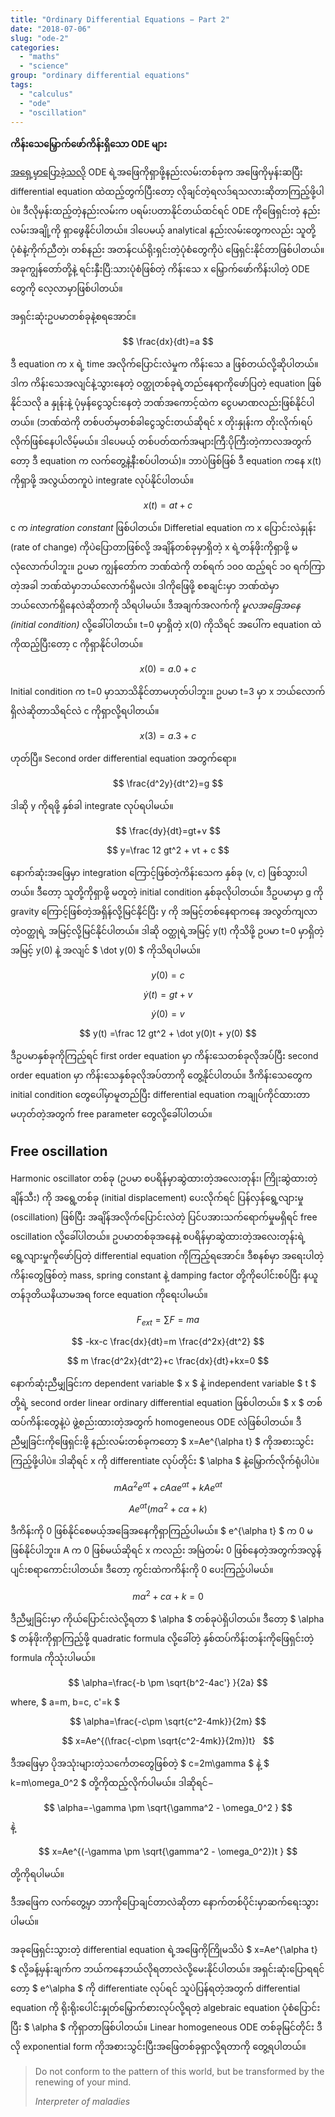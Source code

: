 ```yaml
---
title: "Ordinary Differential Equations − Part 2"
date: "2018-07-06"
slug: "ode-2"
categories:
  - "maths"
  - "science"
group: "ordinary differential equations"
tags:
  - "calculus"
  - "ode"
  - "oscillation"
---
```


**ကိန်းသေမြှောက်ဖော်ကိန်းရှိသော ODE များ**

[အရှေ့မှာပြောခဲ့သလို](http://theinlinaung.com/ode-1/) ODE ရဲ့အဖြေကိုရှာဖို့နည်းလမ်းတစ်ခုက အဖြေကိုမှန်းဆပြီး differential equation ထဲထည့်တွက်ပြီးတော့ လိုချင်တဲ့ရလဒ်ရသလားဆိုတာကြည့်ဖို့ပါပဲ။ ဒီလိုမှန်းထည့်တဲ့နည်းလမ်းက ပရမ်းပတာနိုင်တယ်ထင်ရင် ODE ကိုဖြေရှင်းတဲ့ နည်းလမ်းအချို့ကို ရှာဖွေနိုင်ပါတယ်။ ဒါပေမယ့် analytical နည်းလမ်းတွေကလည်း သူတို့ပုံစံနဲ့ကိုက်ညီတဲ့၊ တစ်နည်း အတန်ငယ်ရိုးရှင်းတဲ့ပုံစံတွေကိုပဲ ဖြေရှင်းနိုင်တာဖြစ်ပါတယ်။ အခုကျွန်တော်တို့နဲ့ ရင်းနှီးပြီ:သားပုံစံဖြစ်တဲ့ ကိန်းသေ x မြှောက်ဖော်ကိန်းပါတဲ့ ODE တွေကို လေ့လာမှာဖြစ်ပါတယ်။

အရှင်းဆုံးဥပမာတစ်ခုနဲ့စရအောင်။

$$ 
\frac{dx}{dt}=a 
$$

ဒီ equation က x ရဲ့ time အလိုက်ပြောင်းလဲမှုက ကိန်းသေ a ဖြစ်တယ်လို့ဆိုပါတယ်။ ဒါက ကိန်းသေအလျင်နဲ့သွားနေတဲ့ ဝတ္ထုတစ်ခုရဲ့တည်နေရာကိုဖော်ပြတဲ့ equation ဖြစ်နိုင်သလို a နှုန်းနဲ့ ပုံမှန်ငွေသွင်းနေတဲ့ ဘဏ်အကောင့်ထဲက ငွေပမာဏလည်းဖြစ်နိုင်ပါတယ်။ (ဘဏ်ထဲကို တစ်ပတ်မှတစ်ခါငွေသွင်းတယ်ဆိုရင် x တိုးနှုန်းက တိုးလိုက်၊ရပ်လိုက်ဖြစ်နေပါလိမ့်မယ်။ ဒါပေမယ့် တစ်ပတ်ထက်အများကြီ:ပိုကြီးတဲ့ကာလအတွက်တော့ ဒီ equation က လက်တွေ့နဲ့နီးစပ်ပါတယ်)။ ဘာပဲဖြစ်ဖြစ် ဒီ equation ကနေ x(t) ကိုရှာဖို့ အလွယ်တကူပဲ integrate လုပ်နိုင်ပါတယ်။

$$ 
x(t)=at+c 
$$

c က _integration constant_ ဖြစ်ပါတယ်။ Differetial equation က x ပြောင်းလဲနှုန်း (rate of change) ကိုပဲပြောတာဖြစ်လို့ အချိန်တစ်ခုမှာရှိတဲ့ x ရဲ့တန်ဖိုးကိုရှာဖို့ မလုံလောက်ပါဘူး။ ဥပမာ ကျွန်တော်က ဘဏ်ထဲကို တစ်ရက် ၁၀၀ ထည့်ရင် ၁၀ ရက်ကြာတဲ့အခါ ဘဏ်ထဲမှာဘယ်လောက်ရှိမလဲ။ ဒါကိုဖြေဖို့ စစချင်းမှာ ဘဏ်ထဲမှာဘယ်လောက်ရှိနေလဲဆိုတာကို သိရပါမယ်။ ဒီအချက်အလက်ကို _မူလအခြေအနေ (initial condition)_ လို့ခေါ်ပါတယ်။ t=0 မှာရှိတဲ့ x(0) ကိုသိရင် အပေါ်က equation ထဲကိုထည့်ပြီးတော့ c ကိုရှာနိုင်ပါတယ်။

$$
 x(0)=a.0 + c 
 $$

Initial condition က t=0 မှာသာသိနိုင်တာမဟုတ်ပါဘူး။ ဥပမာ t=3 မှာ x ဘယ်လောက်ရှိလဲဆိုတာသိရင်လဲ c ကိုရှာလို့ရပါတယ်။

$$
 x(3)=a.3+c 
 $$

ဟုတ်ပြီ။ Second order differential equation အတွက်ရော။

$$
 \frac{d^2y}{dt^2}=g 
 $$

ဒါဆို y ကိုရဖို့ နှစ်ခါ integrate လုပ်ရပါမယ်။

$$ 
\frac{dy}{dt}=gt+v 
$$

$$ 
y=\frac 12 gt^2 + vt + c 
$$

နောက်ဆုံးအဖြေမှာ integration ကြောင့်ဖြစ်တဲ့ကိန်းသေက နှစ်ခု (v, c) ဖြစ်သွားပါတယ်။ ဒီတော့ သူတို့ကိုရှာဖို့ မတူတဲ့ initial condition နှစ်ခုလိုပါတယ်။ ဒီဥပမာမှာ g ကို gravity ကြောင့်ဖြစ်တဲ့အရှိန်လို့မြင်နိုင်ပြီး y ကို အမြင့်တစ်နေရာကနေ အလွတ်ကျလာတဲ့ဝတ္ထုရဲ့ အမြင့်လို့မြင်နိုင်ပါတယ်။ ဒါဆို ဝတ္ထုရဲ့အမြင့် y(t) ကိုသိဖို့ ဥပမာ t=0 မှာရှိတဲ့ အမြင့် y(0) နဲ့ အလျင် $ \dot y(0) $ ကိုသိရပါမယ်။

$$
 y(0)=c 
$$

$$
 \dot y(t)=gt+v 
$$

$$ 
\dot y(0) = v 
$$

$$ 
y(t) =\frac 12 gt^2 + \dot y(0)t + y(0) 
$$

ဒီဥပမာနှစ်ခုကိုကြည့်ရင် first order equation မှာ ကိန်းသေတစ်ခုလိုအပ်ပြီး second order equation မှာ ကိန်းသေနှစ်ခုလိုအပ်တာကို တွေ့နိုင်ပါတယ်။ ဒီကိန်းသေတွေက initial condition တွေပေါ်မှာမူတည်ပြီး differential equation ကချုပ်ကိုင်ထားတာမဟုတ်တဲ့အတွက် free parameter တွေလို့ခေါ်ပါတယ်။

## Free oscillation

Harmonic oscillator တစ်ခု (ဥပမာ စပရိန်မှာဆွဲထားတဲ့အလေးတုန်း၊ ကြိုးဆွဲထားတဲ့ချိန်သီး) ကို အရွေ့တစ်ခု (initial displacement) ပေးလိုက်ရင် ပြန်လှန်ရွေ့လျားမှု (oscillation) ဖြစ်ပြီး အချိန်အလိုက်ပြောင်းလဲတဲ့ ပြင်ပအားသက်ရောက်မှုမရှိရင် free oscillation လို့ခေါ်ပါတယ်။ ဥပမာတစ်ခုအနေနဲ့ စပရိန်မှာဆွဲထားတဲ့အလေးတုန်းရဲ့ရွေ့လျားမှုကိုဖော်ပြတဲ့ differential equation ကိုကြည့်ရအောင်။ ဒီစနစ်မှာ အရေးပါတဲ့ကိန်းတွေဖြစ်တဲ့ mass, spring constant နဲ့ damping factor တို့ကိုပေါင်းစပ်ပြီး နယူတန်ဒုတိယနိယာမအရ force equation ကိုရေးပါမယ်။

$$
 F_{ext}=\sum F=ma 
$$

$$
 -kx-c \frac{dx}{dt}=m \frac{d^2x}{dt^2} 
 $$

$$
 m \frac{d^2x}{dt^2}+c \frac{dx}{dt}+kx=0 
$$

နောက်ဆုံးညီမျှခြင်းက dependent variable $ x $ နဲ့ independent variable $ t $ တို့ရဲ့ second order linear ordinary differential equation ဖြစ်ပါတယ်။ $ x $ တစ်ထပ်ကိန်းတွေနဲ့ပဲ ဖွဲ့စည်းထားတဲ့အတွက် homogeneous ODE လဲဖြစ်ပါတယ်။ ဒီညီမျှခြင်းကိုဖြေရှင်းဖို့ နည်းလမ်းတစ်ခုကတော့ $ x=Ae^{\alpha t} $ ကိုအစားသွင်းကြည့်ဖို့ပါပဲ။ ဒါဆိုရင် x ကို differentiate လုပ်တိုင်း $ \alpha $ နဲ့မြှောက်လိုက်ရုံပါပဲ။

$$ 
mA\alpha^2e^{\alpha t}+cA \alpha e^{\alpha t}+kAe^{\alpha t} 
$$

$$ 
Ae^{\alpha t}(m\alpha^2+c\alpha + k) 
$$

ဒီကိန်းကို 0 ဖြစ်နိုင်စေမယ့်အခြေအနေကိုရှာကြည့်ပါမယ်။ $ e^{\alpha t} $ က 0 မဖြစ်နိုင်ပါဘူး။ A က 0 ဖြစ်မယ်ဆိုရင် x ကလည်း အမြဲတမ်း 0 ဖြစ်နေတဲ့အတွက်အလွန်ပျင်းစရာကောင်းပါတယ်။ ဒီတော့ ကွင်းထဲကကိန်းကို 0 ပေးကြည့်ပါမယ်။

$$ 
m\alpha^2+c\alpha+k=0 
$$

ဒီညီမျှခြင်းမှာ ကိုယ်ပြောင်းလဲလို့ရတာ $ \alpha $ တစ်ခုပဲရှိပါတယ်။ ဒီတော့ $ \alpha $ တန်ဖိုးကိုရှာကြည့်ဖို့ quadratic formula လို့ခေါ်တဲ့ နှစ်ထပ်ကိန်းတန်းကိုဖြေရှင်းတဲ့ formula ကိုသုံးပါမယ်။

$$ 
\alpha=\frac{-b \pm \sqrt{b^2-4ac'} }{2a} 
$$

where, $ a=m, b=c, c'=k $

$$ 
\alpha=\frac{-c\pm \sqrt{c^2-4mk}}{2m} 
$$

$$ 
x=Ae^{(\frac{-c\pm \sqrt{c^2-4mk}}{2m})t}  
$$

ဒီအဖြေမှာ ပိုအသုံးများတဲ့သင်္ကေတတွေဖြစ်တဲ့ $ c=2m\gamma $ နဲ့ $ k=m\omega_0^2 $ တို့ကိုထည့်လိုက်ပါမယ်။ ဒါဆိုရင်−

$$ 
\alpha=-\gamma \pm \sqrt{\gamma^2 - \omega_0^2 } 
$$ 
နဲ့

$$ 
x=Ae^{(-\gamma \pm \sqrt{\gamma^2 - \omega_0^2})t } 
$$

တို့ကိုရပါမယ်။

ဒီအဖြေက လက်တွေ့မှာ ဘာကိုပြောချင်တာလဲဆိုတာ နောက်တစ်ပိုင်းမှာဆက်ရေးသွားပါမယ်။

အခုဖြေရှင်းသွားတဲ့ differential equation ရဲ့အဖြေကိုကြိုမသိပဲ $ x=Ae^{\alpha t} $ လို့ခန့်မှန်းချက်က ဘယ်ကနေဘယ်လိုရတာလဲလို့မေးနိုင်ပါတယ်။ အရှင်းဆုံးပြောရရင်တော့ $ e^\alpha $ ကို differentiate လုပ်ရင် သူပဲပြန်ရတဲ့အတွက် differential equation ကို ရိုးရိုးပေါင်းနှုတ်မြှောက်စားလုပ်လို့ရတဲ့ algebraic equation ပုံစံပြောင်းပြီး $ \alpha $ ကိုရှာတာဖြစ်ပါတယ်။ Linear homogeneous ODE တစ်ခုမြင်တိုင်း ဒီလို exponential form ကိုအစားသွင်းပြီးအဖြေတစ်ခုရှာလို့ရတာကို တွေ့ရပါတယ်။

> Do not conform to the pattern of this world, but be transformed by the renewing of your mind.
>
> _Interpreter of maladies_
